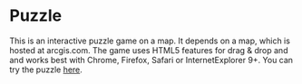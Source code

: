 Puzzle
======

This is an interactive puzzle game on a map. It depends on a map, which is hosted at arcgis.com.
The game uses HTML5 features for drag & drop and and works best with Chrome, Firefox, Safari or InternetExplorer 9+.
You can try the puzzle [here](http://thinkmaps.github.io/Puzzle/index.html).

